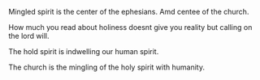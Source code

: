 Mingled spirit is the center of the ephesians. Amd centee of the church.

How much you read about holiness doesnt give you reality but calling on the lord will.

The hold spirit is indwelling our human spirit.

The church is the mingling of the holy spirit with humanity.
